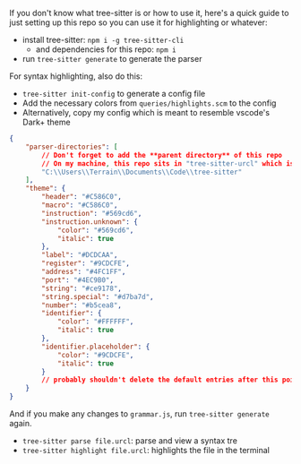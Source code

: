 If you don't know what tree-sitter is or how to use it, here's a quick guide to just setting up this repo so you can use it for highlighting or whatever:

-   install tree-sitter: `npm i -g tree-sitter-cli`
    -   and dependencies for this repo: `npm i`
-   run `tree-sitter generate` to generate the parser

For syntax highlighting, also do this:

-   `tree-sitter init-config` to generate a config file
-   Add the necessary colors from `queries/highlights.scm` to the config
-   Alternatively, copy my config which is meant to resemble vscode's Dark+ theme

```json
{
    "parser-directories": [
        // Don't forget to add the **parent directory** of this repo
        // On my machine, this repo sits in "tree-sitter-urcl" which is in the following directory:
        "C:\\Users\\Terrain\\Documents\\Code\\tree-sitter"
    ],
    "theme": {
        "header": "#C586C0",
        "macro": "#C586C0",
        "instruction": "#569cd6",
        "instruction.unknown": {
            "color": "#569cd6",
            "italic": true
        },
        "label": "#DCDCAA",
        "register": "#9CDCFE",
        "address": "#4FC1FF",
        "port": "#4EC9B0",
        "string": "#ce9178",
        "string.special": "#d7ba7d",
        "number": "#b5cea8",
        "identifier": {
            "color": "#FFFFFF",
            "italic": true
        },
        "identifier.placeholder": {
            "color": "#9CDCFE",
            "italic": true
        }
        // probably shouldn't delete the default entries after this point
    }
}
```

And if you make any changes to `grammar.js`, run `tree-sitter generate` again.

-   `tree-sitter parse file.urcl`: parse and view a syntax tre
-   `tree-sitter highlight file.urcl`: highlights the file in the terminal
